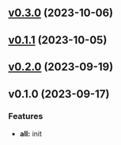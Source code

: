 
<a name="v0.3.0"></a>
## [v0.3.0](https://8.140.161.172/wangsb/wgateway/compare/v0.1.1...v0.3.0) (2023-10-06)


<a name="v0.1.1"></a>
## [v0.1.1](https://8.140.161.172/wangsb/wgateway/compare/v0.2.0...v0.1.1) (2023-10-05)


<a name="v0.2.0"></a>
## [v0.2.0](https://8.140.161.172/wangsb/wgateway/compare/v0.1.0...v0.2.0) (2023-09-19)


<a name="v0.1.0"></a>
## v0.1.0 (2023-09-17)

### Features

* **all:** init

